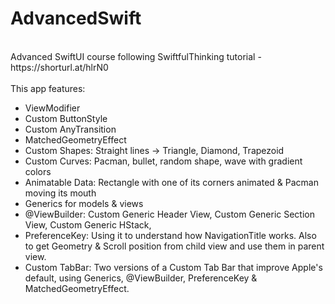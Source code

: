 # AdvancedSwift
<br/>
Advanced SwiftUI course following SwiftfulThinking tutorial - https://shorturl.at/hlrN0
<br/>
<br/>
This app features: 
<ul>
<li>ViewModifier</li>
<li>Custom ButtonStyle</li>
<li>Custom AnyTransition</li>
<li>MatchedGeometryEffect</li>
<li>Custom Shapes: Straight lines -> Triangle, Diamond, Trapezoid</li>
<li>Custom Curves: Pacman, bullet, random shape, wave with gradient colors</li>
<li>Animatable Data: Rectangle with one of its corners animated & Pacman moving its mouth</li>
<li>Generics for models & views</li>
<li>@ViewBuilder: Custom Generic Header View, Custom Generic Section View, Custom Generic HStack, </li>
<li>PreferenceKey: Using it to understand how NavigationTitle works. Also to get Geometry & Scroll position from child view and use them in parent view.</li>
<li>Custom TabBar: Two versions of a Custom Tab Bar that improve Apple's default, using Generics, @ViewBuilder, PreferenceKey & MatchedGeometryEffect.</li>
</ul>
